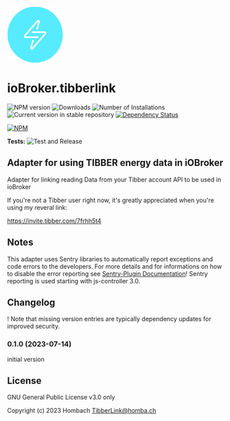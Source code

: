 ![Logo](admin/tibberlink.png)

# ioBroker.tibberlink

![![NPM version](https://img.shields.io/npm/v/iobroker.tibberlink.svg)](https://www.npmjs.com/package/iobroker.tibberlink)
![![Downloads](https://img.shields.io/npm/dm/iobroker.tibberlink.svg)](https://www.npmjs.com/package/iobroker.tibberlink)
![Number of Installations](https://iobroker.live/badges/tibberlink-installed.svg)
![Current version in stable repository](https://iobroker.live/badges/tibberlink-stable.svg)
[![Dependency Status](https://img.shields.io/david/Hombach/iobroker.tibberlink.svg)](https://david-dm.org/Hombach/iobroker.tibberlink)

[![NPM](https://nodei.co/npm/iobroker.tibberlink.png?downloads=true)](https://nodei.co/npm/iobroker.tibberlink/)

**Tests:** ![Test and Release](https://github.com/Hombach/ioBroker.tibberlink/workflows/Test%20and%20Release/badge.svg)


## Adapter for using TIBBER energy data in iOBroker
Adapter for linking reading Data from your Tibber account API to be used in ioBroker

If you're not a Tibber user right now, it's greatly appreciated when you're using my reveral link:

https://invite.tibber.com/7frhh5t4

## Notes
This adapter uses Sentry libraries to automatically report exceptions and code errors to the developers. For more details and for informations on how to disable the error reporting see [Sentry-Plugin Documentation](https://github.com/ioBroker/plugin-sentry#plugin-sentry)! Sentry reporting is used starting with js-controller 3.0.

## Changelog
! Note that missing version entries are typically dependency updates for improved security.

### 0.1.0 (2023-07-14)
initial version

## License
GNU General Public License v3.0 only

Copyright (c) 2023 Hombach <TibberLink@homba.ch>
